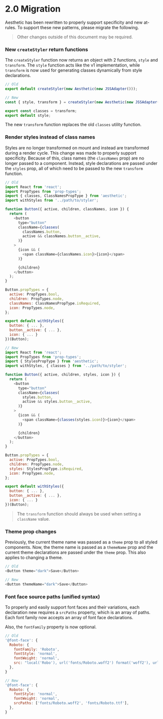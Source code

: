 # 2.0 Migration

Aesthetic has been rewritten to properly support specificity and new at-rules. To support
these new patterns, please migrate the following.

> Other changes outside of this document may be required.

### New `createStyler` return functions

The `createStyler` function now returns an object with 2 functions, `style` and `transform`.
The `style` function acts like the v1 implementation, while `transform` is now used for
generating classes dynamically from style declarations.

```javascript
// Old
export default createStyler(new Aesthetic(new JSSAdapter()));

// New
const { style, transform } = createStyler(new Aesthetic(new JSSAdapter()));

export const classes = transform;
export default style;
```

The new `transform` function replaces the old `classes` utility function.

### Render styles instead of class names

Styles are no longer transformed on mount and instead are transformed during a render cycle.
This change was made to properly support specificity. Because of this, class names (the
`classNames` prop) are no longer passed to a component. Instead, style declarations are passed
under the `styles` prop, all of which need to be passed to the new `transform` function.

```javascript
// Old
import React from 'react';
import PropTypes from 'prop-types';
import { classes, ClassNamesPropType } from 'aesthetic';
import withStyles from '../path/to/styler';

function Button({ active, children, classNames, icon }) {
  return (
    <button
      type="button"
      className={classes(
        classNames.button,
        active && classNames.button__active,
      )}
    >
      {icon && (
        <span className={classNames.icon}>{icon}</span>
      )}

      {children}
    </button>
  );
}

Button.propTypes = {
  active: PropTypes.bool,
  children: PropTypes.node,
  classNames: ClassNamesPropType.isRequired,
  icon: PropTypes.node,
};

export default withStyles({
  button: { ... },
  button__active: { ... },
  icon: { ... }
})(Button);

// New
import React from 'react';
import PropTypes from 'prop-types';
import { StylesPropType } from 'aesthetic';
import withStyles, { classes } from '../path/to/styler';

function Button({ active, children, styles, icon }) {
  return (
    <button
      type="button"
      className={classes(
        styles.button,
        active && styles.button__active,
      )}
    >
      {icon && (
        <span className={classes(styles.icon)}>{icon}</span>
      )}

      {children}
    </button>
  );
}

Button.propTypes = {
  active: PropTypes.bool,
  children: PropTypes.node,
  styles: StylesPropType.isRequired,
  icon: PropTypes.node,
};

export default withStyles({
  button: { ... },
  button__active: { ... },
  icon: { ... }
})(Button);
```

> The `transform` function should always be used when setting a `className` value.

### Theme prop changes

Previously, the current theme name was passed as a `theme` prop to all styled components.
Now, the theme name is passed as a `themeName` prop and the current theme declarations are
passed under the `theme` prop. This also applies to changing a theme.

```javascript
// Old
<Button theme="dark">Save</Button>

// New
<Button themeName="dark">Save</Button>
```

### Font face source paths (unified syntax)

To properly and easily support font faces and their variations, each declaration new requires
a `srcPaths` property, which is an array of paths. Each font family now accepts an array of font
face declarations.

Also, the `fontFamily` property is now optional.

```javascript
// Old
'@font-face': {
  Roboto: {
    fontFamily: 'Roboto',
    fontStyle: 'normal',
    fontWeight: 'normal',
    src: "local('Robo'), url('fonts/Roboto.woff2') format('woff2'), url('fonts/Roboto.ttf') format('truetype')",
  },
}

// New
'@font-face': {
  Roboto: {
    fontStyle: 'normal',
    fontWeight: 'normal',
    srcPaths: ['fonts/Roboto.woff2', 'fonts/Roboto.ttf'],
  },
}
```
